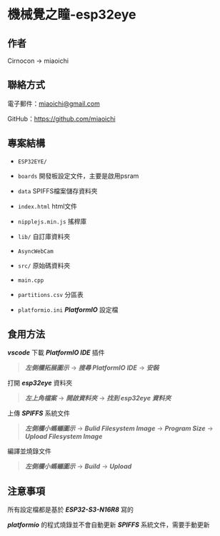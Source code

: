 # 機械覺之瞳-esp32eye
## 作者
Cirnocon -> miaoichi 

## 聯絡方式
電子郵件：miaoichi@gmail.com

GitHub：https://github.com/miaoichi


## 專案結構
- `ESP32EYE/`
 - `boards` 開發板設定文件，主要是啟用psram

 - `data` SPIFFS檔案儲存資料夾
 - `index.html` html文件

 - `nipplejs.min.js` 搖桿庫

 - `lib/` 自訂庫資料夾
 - `AsyncWebCam`

 - `src/` 原始碼資料夾
 - `main.cpp`

 - `partitions.csv` 分區表

 - `platformio.ini` ***PlatformIO*** 設定檔


## 食用方法
***vscode*** 下載 ***PlatformIO IDE*** 插件

> ***左側欄拓展圖示*** -> ***搜尋 PlatformIO IDE*** -> ***安裝***

打開 ***esp32eye*** 資料夾

> ***左上角檔案*** -> ***開啟資料夾*** -> ***找到 esp32eye 資料夾***

上傳 ***SPIFFS*** 系統文件

> ***左側欄小螞蟻圖示*** -> ***Bulid Filesystem Image*** -> ***Program Size*** -> ***Upload Filesystem Image***

編譯並燒錄文件

> ***左側欄小螞蟻圖示*** -> ***Build*** -> ***Upload***


## 注意事項
所有設定檔都是基於 ***ESP32-S3-N16R8*** 寫的

***platformio*** 的程式燒錄並不會自動更新 ***SPIFFS*** 系統文件，需要手動更新